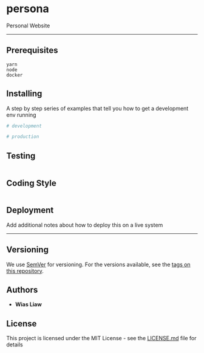 # persona
Personal Website

---

## Prerequisites

```
yarn
node
docker
```

## Installing

A step by step series of examples that tell you how to get a development env running

```bash
# development

# production

```

## Testing

```bash

```

## Coding Style

```bash

```

## Deployment

Add additional notes about how to deploy this on a live system

---

## Versioning

We use [SemVer](http://semver.org/) for versioning. For the versions available, see the [tags on this repository](https://github.com/your/project/tags). 

## Authors

* **Wias Liaw**

## License

This project is licensed under the MIT License - see the [LICENSE.md](LICENSE.md) file for details
